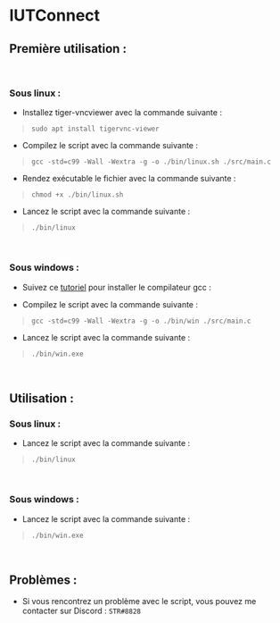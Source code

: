 # IUTConnect

## Première utilisation :

</br>

### Sous linux :

- Installez tiger-vncviewer avec la commande suivante :  
> `sudo apt install tigervnc-viewer`

- Compilez le script avec la commande suivante :
> `gcc -std=c99 -Wall -Wextra -g -o ./bin/linux.sh ./src/main.c`

- Rendez exécutable le fichier avec la commande suivante :
> `chmod +x ./bin/linux.sh`

- Lancez le script avec la commande suivante :
> `./bin/linux`

</br>

### Sous windows :

- Suivez ce [tutoriel](https://fr.wikihow.com/compiler-un-programme-en-C-avec-le-compilateur-GNU-GCC#Utiliser-MinGW-sous-Windows) pour installer le compilateur gcc :

- Compilez le script avec la commande suivante :
> `gcc -std=c99 -Wall -Wextra -g -o ./bin/win ./src/main.c`

- Lancez le script avec la commande suivante :
> `./bin/win.exe`

</br>

## Utilisation :

### Sous linux :

- Lancez le script avec la commande suivante :
> `./bin/linux`

</br>

### Sous windows :

- Lancez le script avec la commande suivante :
> `./bin/win.exe`

</br>

## Problèmes :

- Si vous rencontrez un problème avec le script, vous pouvez me contacter sur Discord : `STR#8828`